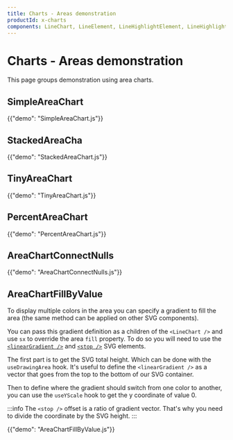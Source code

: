 ```yaml
---
title: Charts - Areas demonstration
productId: x-charts
components: LineChart, LineElement, LineHighlightElement, LineHighlightPlot, LinePlot, MarkElement, MarkPlot, AreaElement, AreaPlot
---
```


# Charts - Areas demonstration

<p class="description">This page groups demonstration using area charts.</p>

## SimpleAreaChart

{{"demo": "SimpleAreaChart.js"}}

## StackedAreaCha

{{"demo": "StackedAreaChart.js"}}

## TinyAreaChart

{{"demo": "TinyAreaChart.js"}}

## PercentAreaChart

{{"demo": "PercentAreaChart.js"}}

## AreaChartConnectNulls

{{"demo": "AreaChartConnectNulls.js"}}

## AreaChartFillByValue

To display multiple colors in the area you can specify a gradient to fill the area (the same method can be applied on other SVG components).

You can pass this gradient definition as a children of the `<LineChart />` and use `sx` to override the area `fill` property.
To do so you will need to use the [`<linearGradient />`](https://developer.mozilla.org/en-US/docs/Web/SVG/Element/linearGradient) and [`<stop />`](https://developer.mozilla.org/en-US/docs/Web/SVG/Element/stop) SVG elements.

The first part is to get the SVG total height.
Which can be done with the `useDrawingArea` hook.
It's useful to define the `<linearGradient />` as a vector that goes from the top to the bottom of our SVG container.

Then to define where the gradient should switch from one color to another, you can use the `useYScale` hook to get the y coordinate of value 0.

:::info
The `<stop />` offset is a ratio of gradient vector.
That's why you need to divide the coordinate by the SVG height.
:::

{{"demo": "AreaChartFillByValue.js"}}

